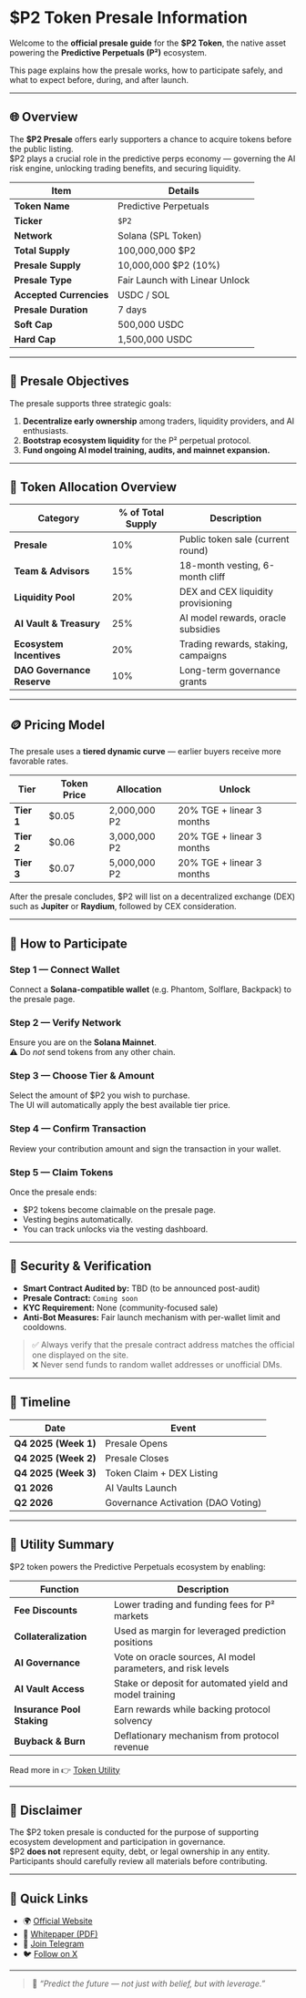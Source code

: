 # $P2 Token Presale Information

Welcome to the **official presale guide** for the **$P2 Token**, the native asset powering the **Predictive Perpetuals (P²)** ecosystem.

This page explains how the presale works, how to participate safely, and what to expect before, during, and after launch.

***

## 🌐 Overview

The **$P2 Presale** offers early supporters a chance to acquire tokens before the public listing.\
$P2 plays a crucial role in the predictive perps economy — governing the AI risk engine, unlocking trading benefits, and securing liquidity.

| Item                    | Details                        |
| ----------------------- | ------------------------------ |
| **Token Name**          | Predictive Perpetuals          |
| **Ticker**              | `$P2`                          |
| **Network**             | Solana (SPL Token)             |
| **Total Supply**        | 100,000,000 $P2                |
| **Presale Supply**      | 10,000,000 $P2 (10%)           |
| **Presale Type**        | Fair Launch with Linear Unlock |
| **Accepted Currencies** | USDC / SOL                     |
| **Presale Duration**    | 7 days                         |
| **Soft Cap**            | 500,000 USDC                   |
| **Hard Cap**            | 1,500,000 USDC                 |

***

## 🎯 Presale Objectives

The presale supports three strategic goals:

1. **Decentralize early ownership** among traders, liquidity providers, and AI enthusiasts.
2. **Bootstrap ecosystem liquidity** for the P² perpetual protocol.
3. **Fund ongoing AI model training, audits, and mainnet expansion.**

***

## 💎 Token Allocation Overview

| Category                   | % of Total Supply | Description                         |
| -------------------------- | ----------------- | ----------------------------------- |
| **Presale**                | 10%               | Public token sale (current round)   |
| **Team & Advisors**        | 15%               | 18-month vesting, 6-month cliff     |
| **Liquidity Pool**         | 20%               | DEX and CEX liquidity provisioning  |
| **AI Vault & Treasury**    | 25%               | AI model rewards, oracle subsidies  |
| **Ecosystem Incentives**   | 20%               | Trading rewards, staking, campaigns |
| **DAO Governance Reserve** | 10%               | Long-term governance grants         |

***

## 🪙 Pricing Model

The presale uses a **tiered dynamic curve** — earlier buyers receive more favorable rates.

| Tier       | Token Price | Allocation   | Unlock                    |
| ---------- | ----------- | ------------ | ------------------------- |
| **Tier 1** | $0.05       | 2,000,000 P2 | 20% TGE + linear 3 months |
| **Tier 2** | $0.06       | 3,000,000 P2 | 20% TGE + linear 3 months |
| **Tier 3** | $0.07       | 5,000,000 P2 | 20% TGE + linear 3 months |

After the presale concludes, $P2 will list on a decentralized exchange (DEX) such as **Jupiter** or **Raydium**, followed by CEX consideration.

***

## 🧭 How to Participate

### Step 1 — Connect Wallet

Connect a **Solana-compatible wallet** (e.g. Phantom, Solflare, Backpack) to the presale page.

### Step 2 — Verify Network

Ensure you are on the **Solana Mainnet**.\
⚠️ Do _not_ send tokens from any other chain.

### Step 3 — Choose Tier & Amount

Select the amount of $P2 you wish to purchase.\
The UI will automatically apply the best available tier price.

### Step 4 — Confirm Transaction

Review your contribution amount and sign the transaction in your wallet.

### Step 5 — Claim Tokens

Once the presale ends:

* $P2 tokens become claimable on the presale page.
* Vesting begins automatically.
* You can track unlocks via the vesting dashboard.

***

## 🔐 Security & Verification

* **Smart Contract Audited by:** TBD (to be announced post-audit)
* **Presale Contract:** `Coming soon`
* **KYC Requirement:** None (community-focused sale)
* **Anti-Bot Measures:** Fair launch mechanism with per-wallet limit and cooldowns.

> ✅ Always verify that the presale contract address matches the official one displayed on the site.\
> ❌ Never send funds to random wallet addresses or unofficial DMs.

***

## 📆 Timeline

| Date                 | Event                              |
| -------------------- | ---------------------------------- |
| **Q4 2025 (Week 1)** | Presale Opens                      |
| **Q4 2025 (Week 2)** | Presale Closes                     |
| **Q4 2025 (Week 3)** | Token Claim + DEX Listing          |
| **Q1 2026**          | AI Vaults Launch                   |
| **Q2 2026**          | Governance Activation (DAO Voting) |

***

## 🧠 Utility Summary

$P2 token powers the Predictive Perpetuals ecosystem by enabling:

| Function                   | Description                                                  |
| -------------------------- | ------------------------------------------------------------ |
| **Fee Discounts**          | Lower trading and funding fees for P² markets                |
| **Collateralization**      | Used as margin for leveraged prediction positions            |
| **AI Governance**          | Vote on oracle sources, AI model parameters, and risk levels |
| **AI Vault Access**        | Stake or deposit for automated yield and model training      |
| **Insurance Pool Staking** | Earn rewards while backing protocol solvency                 |
| **Buyback & Burn**         | Deflationary mechanism from protocol revenue                 |

Read more in 👉 [Token Utility](token-utility.md)

***

## 🧾 Disclaimer

The $P2 token presale is conducted for the purpose of supporting ecosystem development and participation in governance.\
$P2 **does not** represent equity, debt, or legal ownership in any entity.\
Participants should carefully review all materials before contributing.

***

## 🔗 Quick Links

* 🌍 [Official Website](https://p2market.ai)
* 🧾 [Whitepaper (PDF)](../whitepaper.pdf)
* 💬 [Join Telegram](https://t.me/p2market)
* 🐦 [Follow on X](https://x.com/p2market)

***

> 💬 _“Predict the future — not just with belief, but with leverage.”_
